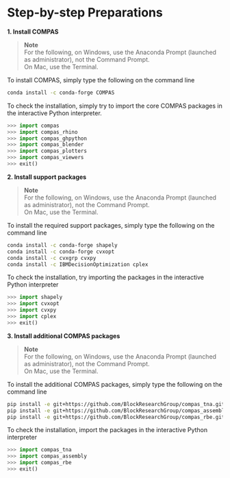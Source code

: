# Step-by-step Preparations

**1. Install COMPAS**

> **Note**
> <br />
> For the following, on Windows, use the Anaconda Prompt (launched as administrator), not the Command Prompt.
> <br />On Mac, use the Terminal.

To install COMPAS, simply type the following on the command line

```bash
conda install -c conda-forge COMPAS
```

To check the installation, simply try to import the core COMPAS packages in the interactive Python interpreter.

```python
>>> import compas
>>> import compas_rhino
>>> import compas_ghpython
>>> import compas_blender
>>> import compas_plotters
>>> import compas_viewers
>>> exit()
```

**2. Install support packages**

> **Note**
> <br />
> For the following, on Windows, use the Anaconda Prompt (launched as administrator), not the Command Prompt.
> <br />On Mac, use the Terminal.

To install the required support packages, simply type the following on the command line

```bash
conda install -c conda-forge shapely
conda install -c conda-forge cvxopt
conda install -c cvxgrp cvxpy
conda install -c IBMDecisionOptimization cplex
```

To check the installation, try importing the packages in the interactive Python interpreter

```python
>>> import shapely
>>> import cvxopt
>>> import cvxpy
>>> import cplex
>>> exit()
```

**3. Install additional COMPAS packages**

> **Note**
> <br />
> For the following, on Windows, use the Anaconda Prompt (launched as administrator), not the Command Prompt.
> <br />On Mac, use the Terminal.

To install the additional COMPAS packages, simply type the following on the command line

```bash
pip install -e git+https://github.com/BlockResearchGroup/compas_tna.git
pip install -e git+https://github.com/BlockResearchGroup/compas_assembly.git
pip install -e git+https://github.com/BlockResearchGroup/compas_rbe.git
```

To check the installation, import the packages in the interactive Python interpreter

```python
>>> import compas_tna
>>> import compas_assembly
>>> import compas_rbe
>>> exit()
```
